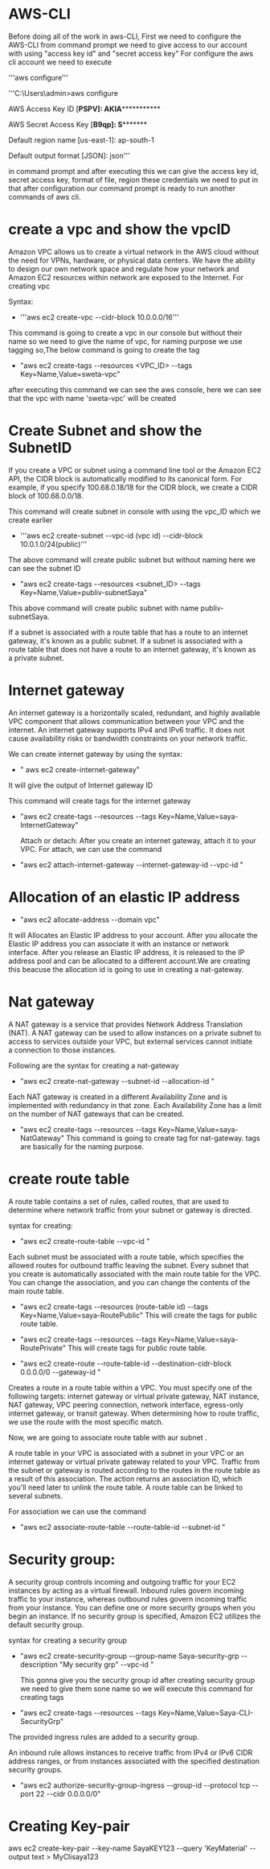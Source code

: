 # AWS-CLI
Before doing all of the work in aws-CLI, First we need to configure the AWS-CLI from command prompt we need to give access to our account with using "access key id" and "secret access key"
For configure the aws cli account we need to execute 

'''aws configure''' 

'''C:\Users\admin>aws configure

AWS Access Key ID [****************PSPV]: AKIA***************************

AWS Secret Access Key [****************B9qp]: S***********************

Default region name [us-east-1]: ap-south-1

Default output format [JSON]: json'''

in command prompt and after executing this we can give the access key id, secret access key, format of file, region these credentials we need to put in that after configuration our command prompt is ready to run another commands of aws cli.

# create a vpc and show the vpcID

Amazon VPC allows us to create a virtual network in the AWS cloud without the need for VPNs, hardware, or physical data centers. We have the ability to design our own network space and regulate how your network and Amazon EC2 resources within network are exposed to the Internet. For creating vpc 

Syntax:
- '''aws  ec2 create-vpc --cidr-block 10.0.0.0/16'''

This command is going to create a vpc in our console but without their name so we need to give the name of vpc, for naming purpose we use tagging so,The below command is going to create the tag
- "aws ec2 create-tags --resources <VPC_ID> --tags Key=Name,Value=sweta-vpc"

after executing this command we can see the aws console, here we can see that the vpc with name 'sweta-vpc' will be created

# Create Subnet and show the SubnetID

If you create a VPC or subnet using a command line tool or the Amazon EC2 API, the CIDR block is automatically modified to its canonical form. For example, if you specify 100.68.0.18/18 for the CIDR block, we create a CIDR block of 100.68.0.0/18.

This command will create subnet in console with using the vpc_ID which we create earlier

- '''aws ec2 create-subnet --vpc-id (vpc id) --cidr-block 10.0.1.0/24(public)'''

The above command will create public subnet but without naming here we can see the subnet ID  

- "aws ec2 create-tags --resources <subnet_ID> --tags  Key=Name,Value=publiv-subnetSaya"

This above command will create public subnet with name publiv-subnetSaya. 

If a subnet is associated with a route table that has a route to an internet gateway, it's known as a public subnet. If a subnet is associated with a route table that does not have a route to an internet gateway, it's known as a private subnet.

# Internet gateway

An internet gateway is a horizontally scaled, redundant, and highly available VPC component that allows communication between your VPC and the internet. An internet gateway supports IPv4 and IPv6 traffic. It does not cause availability risks or bandwidth constraints on your network traffic.

We can create internet gateway by using the syntax:
- " aws ec2 create-internet-gateway"
 
It will give the output of Internet gateway ID

This command will create tags for the internet gateway
- "aws ec2 create-tags --resources  <internet-gateway-id> --tags  Key=Name,Value=saya-InternetGateway"
  
  Attach or detach:
  After you create an internet gateway, attach it to your VPC. For attach, we can use the command
  
- "aws ec2 attach-internet-gateway --internet-gateway-id <Internet gateway ID> --vpc-id <Your vpc id>"
  
# Allocation of an elastic IP address
- "aws ec2 allocate-address --domain vpc"
  
It will Allocates an Elastic IP address to your account. After you allocate the Elastic IP address you can associate it with an instance or network interface. After you release an Elastic IP address, it is released to the IP address pool and can be allocated to a different account.We are creating this beacuse the allocation id is going to use in  creating a nat-gateway.
  
# Nat gateway 
  A NAT gateway is a service that provides Network Address Translation (NAT). A NAT gateway can be used to allow instances on a private subnet to access to services outside your   VPC, but external services cannot initiate a connection to those instances.
  
 Following are the syntax for creating a nat-gateway
- "aws ec2 create-nat-gateway --subnet-id <your subnet id> --allocation-id <allocation id>"
 
 Each NAT gateway is created in a different Availability Zone and is implemented with redundancy in that zone. Each Availability Zone has a limit on the number of NAT gateways that can be created.  
  
- "aws ec2 create-tags --resources  <nat-gateway id> --tags  Key=Name,Value=saya-NatGateway"
  This command is going to create tag for nat-gateway. tags are basically for the naming purpose.
  
# create route table
  A route table contains a set of rules, called routes, that are used to determine where network traffic from your subnet or gateway is directed.
  
  syntax for creating:
- "aws ec2 create-route-table --vpc-id <vpc id>"
  
Each subnet must be associated with a route table, which specifies the allowed routes for outbound traffic leaving the subnet. Every subnet that you create is automatically    associated with the main route table for the VPC. You can change the association, and you can change the contents of the main route table.

- "aws ec2 create-tags --resources (route-table id) --tags Key=Name,Value=saya-RoutePublic"
  This will create the tags for public route table.

- "aws ec2 create-tags --resources  <route table id>  --tags Key=Name,Value=saya-RoutePrivate"
  This will create tags for public route table.
  
- "aws ec2 create-route  --route-table-id <route table id> --destination-cidr-block 0.0.0.0/0 --gateway-id <internet gateway id>"
  
 Creates a route in a route table within a VPC. You must specify one of the following targets: internet gateway or virtual private gateway, NAT instance, NAT gateway, VPC peering connection, network interface, egress-only internet gateway, or transit gateway.
When determining how to route traffic, we use the route with the most specific match.
  
  
Now, we are going to associate route table with aur subnet .
  
 A route table in your VPC is associated with a subnet in your VPC or an internet gateway or virtual private gateway related to your VPC. Traffic from the subnet or gateway is routed according to the routes in the route table as a result of this association. The action returns an association ID, which you'll need later to unlink the route table. A route table can be linked to several subnets.
  
For association we can use the command  
- "aws ec2  associate-route-table --route-table-id  <route table id>  --subnet-id <subnet-id>"
 
# Security group:
 
A security group controls incoming and outgoing traffic for your EC2 instances by acting as a virtual firewall. Inbound rules govern incoming traffic to your instance, whereas outbound rules govern incoming traffic from your instance. You can define one or more security groups when you begin an instance. If no security group is specified, Amazon EC2 utilizes the default security group. 
  
 syntax for creating a security group
- "aws ec2 create-security-group  --group-name Saya-security-grp --description "My security grp" --vpc-id <vpc id>"
  
  This gonna give you the security group id
 after creating security group we need to give them sone name so we will execute this command for creating tags  
- "aws ec2 create-tags --resources <Security group id>  --tags Key=Name,Value=Saya-CLI-SecurityGrp"

The provided ingress rules are added to a security group.

An inbound rule allows instances to receive traffic from IPv4 or IPv6 CIDR address ranges, or from instances associated with the specified destination security groups.
- "aws ec2 authorize-security-group-ingress --group-id <security group id> --protocol tcp --port 22 --cidr 0.0.0.0/0"
  
# Creating Key-pair   
aws ec2 create-key-pair --key-name SayaKEY123 --query 'KeyMaterial' --output text > MyClisaya123



















